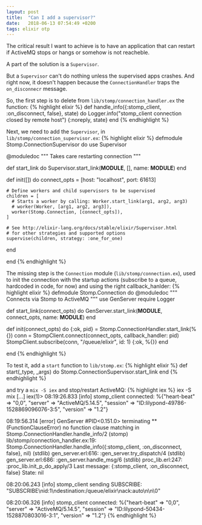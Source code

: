 ```yaml
---
layout: post
title:  "Can I add a supervisor?"
date:   2018-06-13 07:54:49 +0200
tags: elixir otp
---
```

The critical result I want to achieve is to have an application that can restart if ActiveMQ stops or hangs or somehow is not reacheble.

A part of the solution is a `Supervisor`.

But a `Supervisor` can't do nothing unless the supervised apps crashes. And right now, it doesn't happen because the `ConnectionHandler` traps the `on_disconnecr` message.

So, the first step is to delete from `lib/stomp/connection_handler.ex` the function:
{% highlight elixir %}
  def handle_info({:stomp_client, :on_disconnect, false}, state) do
    Logger.info("stomp_client connection closed by remote host")
    {:noreply, state}
  end
{% endhighlight %}

Next, we need to add the `Supervisor`, in `lib/stomp/connection_supervisor.ex`:
{% highlight elixir %}
defmodule Stomp.ConnectionSupervisor do
  use Supervisor

  @moduledoc """
  Takes care restarting connection
"""

  def start_link do
    Supervisor.start_link(__MODULE__, [], name: __MODULE__)
  end

  def init([]) do
    connect_opts = [host: "localhost", port: 61613]

    # Define workers and child supervisors to be supervised
    children = [
      # Starts a worker by calling: Worker.start_link(arg1, arg2, arg3)
      # worker(Worker, [arg1, arg2, arg3]),
      worker(Stomp.Connection, [connect_opts]),
    ]

    # See http://elixir-lang.org/docs/stable/elixir/Supervisor.html
    # for other strategies and supported options
    supervise(children, strategy: :one_for_one)
  end

end
{% endhighlight %}

The missing step is the `Connection` module (`lib/stomp/connection.ex`), used to init the connection with the startup actions (subscribe to a queue, hardcoded in code, for now) and using the right callback_hanlder:
{% highlight elixir %}
defmodule Stomp.Connection do
  @moduledoc """
  Connects via Stomp to ActiveMQ
"""
  use GenServer
  require Logger

  def start_link(connect_opts) do
    GenServer.start_link(__MODULE__, connect_opts, name: __MODULE__)
  end

  def init(connect_opts) do
    {:ok, pid} = Stomp.ConnectionHandler.start_link(%{})
    conn = StompClient.connect(connect_opts, callback_handler: pid)
    StompClient.subscribe(conn, "/queue/elixir", id: 1)
    {:ok, %{}}
  end


end
{% endhighlight %}


To test it, add a `start` function to `lib/stomp.ex`:
{% highlight elixir %}
  def start(_type, _args) do
    Stomp.ConnectionSupervisor.start_link
  end
{% endhighlight %}

and try a `mix -S iex` and stop/restart ActiveMQ:
{% highlight iex %}
iex -S mix
[...]
iex(1)>
08:19:26.833 [info]  stomp_client connected: %{"heart-beat" => "0,0", "server" => "ActiveMQ/5.14.5", "session" => "ID:lilypond-49786-1528869096076-3:5", "version" => "1.2"}

08:19:56.314 [error] GenServer #PID<0.151.0> terminating
** (FunctionClauseError) no function clause matching in Stomp.ConnectionHandler.handle_info/2
    (stomp) lib/stomp/connection_handler.ex:19: Stomp.ConnectionHandler.handle_info({:stomp_client, :on_disconnect, false}, nil)
    (stdlib) gen_server.erl:616: :gen_server.try_dispatch/4
    (stdlib) gen_server.erl:686: :gen_server.handle_msg/6
    (stdlib) proc_lib.erl:247: :proc_lib.init_p_do_apply/3
Last message: {:stomp_client, :on_disconnect, false}
State: nil

08:20:06.243 [info]  stomp_client sending SUBSCRIBE: "SUBSCRIBE\nid:1\ndestination:/queue/elixir\nack:auto\n\n\0"

08:20:06.326 [info]  stomp_client connected: %{"heart-beat" => "0,0", "server" => "ActiveMQ/5.14.5", "session" => "ID:lilypond-50434-1528870803016-3:1", "version" => "1.2"}
{% endhighlight %}
